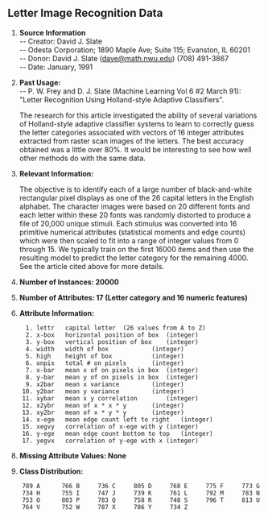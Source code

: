 ## **Letter Image Recognition Data** 

1. **Source Information**  
   -- Creator: David J. Slate  
     -- Odesta Corporation; 1890 Maple Ave; Suite 115; Evanston, IL 60201  
   -- Donor: David J. Slate (dave@math.nwu.edu) (708) 491-3867   
   -- Date: January, 1991  

2. **Past Usage:**  
   -- P. W. Frey and D. J. Slate (Machine Learning Vol 6 #2 March 91):  
   "Letter Recognition Using Holland-style Adaptive Classifiers".

   The research for this article investigated the ability of several
   variations of Holland-style adaptive classifier systems to learn to
   correctly guess the letter categories associated with vectors of 16
   integer attributes extracted from raster scan images of the letters.
   The best accuracy obtained was a little over 80%.  It would be
   interesting to see how well other methods do with the same data.

3. **Relevant Information:**

   The objective is to identify each of a large number of black-and-white
   rectangular pixel displays as one of the 26 capital letters in the English
   alphabet.  The character images were based on 20 different fonts and each
   letter within these 20 fonts was randomly distorted to produce a file of
   20,000 unique stimuli.  Each stimulus was converted into 16 primitive
   numerical attributes (statistical moments and edge counts) which were then
   scaled to fit into a range of integer values from 0 through 15.  We
   typically train on the first 16000 items and then use the resulting model
   to predict the letter category for the remaining 4000.  See the article
   cited above for more details.

4. **Number of Instances: 20000**

5. **Number of Attributes: 17 (Letter category and 16 numeric features)**

6. **Attribute Information:**
```
	 1.	lettr	capital letter	(26 values from A to Z)
	 2.	x-box	horizontal position of box	(integer)
	 3.	y-box	vertical position of box	(integer)
	 4.	width	width of box			(integer)
	 5.	high 	height of box			(integer)
	 6.	onpix	total # on pixels		(integer)
	 7.	x-bar	mean x of on pixels in box	(integer)
	 8.	y-bar	mean y of on pixels in box	(integer)
	 9.	x2bar	mean x variance			(integer)
	10.	y2bar	mean y variance			(integer)
	11.	xybar	mean x y correlation		(integer)
	12.	x2ybr	mean of x * x * y		(integer)
	13.	xy2br	mean of x * y * y		(integer)
	14.	x-ege	mean edge count left to right	(integer)
	15.	xegvy	correlation of x-ege with y	(integer)
	16.	y-ege	mean edge count bottom to top	(integer)
	17.	yegvx	correlation of y-ege with x	(integer)
```

8. **Missing Attribute Values: None**

9. **Class Distribution:**
```
 	789 A	   766 B     736 C     805 D	 768 E	   775 F     773 G
 	734 H	   755 I     747 J     739 K	 761 L	   792 M     783 N
 	753 O	   803 P     783 Q     758 R	 748 S	   796 T     813 U
 	764 V	   752 W     787 X     786 Y	 734 Z
```
